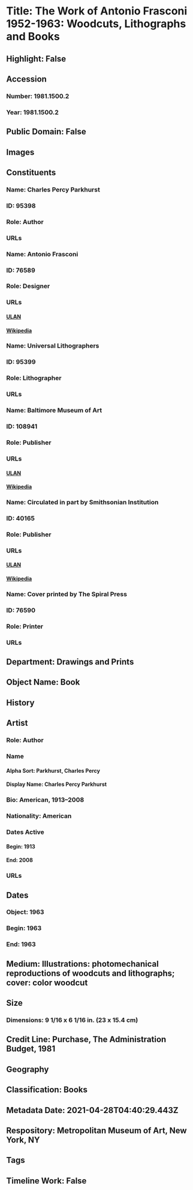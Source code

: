 # Title: The Work of Antonio Frasconi 1952-1963: Woodcuts, Lithographs and Books
## Highlight: False
## Accession
### Number: 1981.1500.2
### Year: 1981.1500.2
## Public Domain: False
## Images
## Constituents
### Name: Charles Percy Parkhurst
### ID: 95398
### Role: Author
### URLs
### Name: Antonio Frasconi
### ID: 76589
### Role: Designer
### URLs
#### [ULAN](http://vocab.getty.edu/page/ulan/500030189)
#### [Wikipedia](https://www.wikidata.org/wiki/Q3610506)
### Name: Universal Lithographers
### ID: 95399
### Role: Lithographer
### URLs
### Name: Baltimore Museum of Art
### ID: 108941
### Role: Publisher
### URLs
#### [ULAN](http://vocab.getty.edu/page/ulan/500306982)
#### [Wikipedia](https://www.wikidata.org/wiki/Q377579)
### Name: Circulated in part by Smithsonian Institution
### ID: 40165
### Role: Publisher
### URLs
#### [ULAN](http://vocab.getty.edu/page/ulan/500237333)
#### [Wikipedia](https://www.wikidata.org/wiki/Q131626)
### Name: Cover printed by The Spiral Press
### ID: 76590
### Role: Printer
### URLs
## Department: Drawings and Prints
## Object Name: Book
## History
## Artist
### Role: Author
### Name
#### Alpha Sort: Parkhurst, Charles Percy
#### Display Name: Charles Percy Parkhurst
### Bio: American, 1913–2008
### Nationality: American
### Dates Active
#### Begin: 1913
#### End: 2008
### URLs
## Dates
### Object: 1963
### Begin: 1963
### End: 1963
## Medium: Illustrations: photomechanical reproductions of woodcuts and lithographs; cover: color woodcut
## Size
### Dimensions: 9 1/16 x 6 1/16 in. (23 x 15.4 cm)
## Credit Line: Purchase, The Administration Budget, 1981
## Geography
## Classification: Books
## Metadata Date: 2021-04-28T04:40:29.443Z
## Respository: Metropolitan Museum of Art, New York, NY
## Tags
## Timeline Work: False